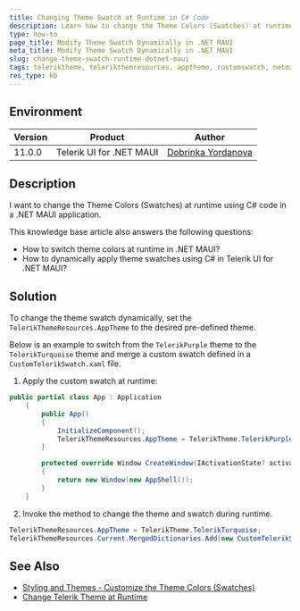 ```yaml
---
title: Changing Theme Swatch at Runtime in C# Code
description: Learn how to change the Theme Colors (Swatches) at runtime using C# code.
type: how-to
page_title: Modify Theme Swatch Dynamically in .NET MAUI
meta_title: Modify Theme Swatch Dynamically in .NET MAUI
slug: change-theme-swatch-runtime-dotnet-maui
tags: teleriktheme, telerikthemresources, apptheme, customswatch, netmaui
res_type: kb
---
```


## Environment

| Version | Product | Author | 
| --- | --- | ---- | 
| 11.0.0 | Telerik UI for .NET MAUI | [Dobrinka Yordanova](https://www.telerik.com/blogs/author/dobrinka-yordanova) | 

## Description

I want to change the Theme Colors (Swatches) at runtime using C# code in a .NET MAUI application.

This knowledge base article also answers the following questions:
- How to switch theme colors at runtime in .NET MAUI?
- How to dynamically apply theme swatches using C# in Telerik UI for .NET MAUI?

## Solution

To change the theme swatch dynamically, set the `TelerikThemeResources.AppTheme` to the desired pre-defined theme.

Below is an example to switch from the `TelerikPurple` theme to the `TelerikTurquoise` theme and merge a custom swatch defined in a `CustomTelerikSwatch.xaml` file.

1. Apply the custom swatch at runtime:

```csharp
public partial class App : Application
    {
        public App()
        {
            InitializeComponent();
            TelerikThemeResources.AppTheme = TelerikTheme.TelerikPurple;
        }

        protected override Window CreateWindow(IActivationState? activationState)
        {
            return new Window(new AppShell());
        }
    }
```

2. Invoke the method to change the theme and swatch during runtime.

```csharp
TelerikThemeResources.AppTheme = TelerikTheme.TelerikTurquoise;
TelerikThemeResources.Current.MergedDictionaries.Add(new CustomTelerikSwatch());
```

## See Also

- [Styling and Themes - Customize the Theme Colors (Swatches)](https://docs.telerik.com/devtools/maui/styling-and-themes/customize-the-theme#customizing-the-theme-colors-swatches)
- [Change Telerik Theme at Runtime](https://docs.telerik.com/devtools/maui/knowledge-base/change-telerik-theme-runtime)
